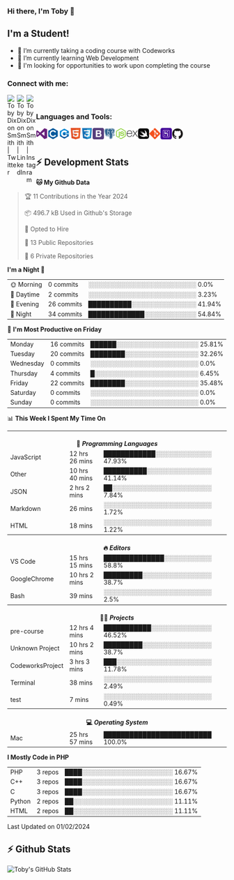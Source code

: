 ### Hi there, I'm Toby 👋

## I'm a Student!
- 🔭 I’m currently taking a coding course with Codeworks
- 🌱 I’m currently learning Web Development
- 💬 I'm looking for opportunities to work upon completing the course

### Connect with me:

[<img align="left" alt="Toby Dixon Smith | Twitter" width="22px" src="https://cdn.jsdelivr.net/npm/simple-icons@v3/icons/twitter.svg" />][twitter]
[<img align="left" alt="Toby Dixon Smith | LinkedIn" width="22px" src="https://cdn.jsdelivr.net/npm/simple-icons@v3/icons/linkedin.svg" />][linkedin]
[<img align="left" alt="Toby Dixon Smith | Instagram" width="22px" src="https://cdn.jsdelivr.net/npm/simple-icons@v3/icons/instagram.svg" />][instagram]

[twitter]: https://twitter.com/TobyDixonSmith1
[instagram]: https://www.instagram.com/toby_ds1/
[linkedin]: https://www.linkedin.com/in/toby-dixon-smith-4734331a3/

<br />

### Languages and Tools:

<img align="left" alt="Visual Studio Code" title="Visual Studio Code" width="26px" src="logos/visualstudio.png" />
<img align="left" alt="C" title="C" width="26px" src="logos/c.png" />
<img align="left" alt="C++" title="C++" width="26px" src="logos/c-plus.png" />
<img align="left" alt="HTML5" title="HTML 5" width="26px" src="logos/html.png" />
<img align="left" alt="CSS3" title="CSS 3" width="26px" src="logos/css3.png" />
<img align="left" alt="BootStrap" title="BootStrap" width="26px" src="logos/bootstrap.png" />
<img align="left" alt="PostgresSQL" title="PostgresSPQ" width="26px" src="logos/postgresql.png" />
<img align="left" alt="Node JS" title="Node JS" width="26px" src="logos/node-js.png" />
<img align="left" alt="Express" title="Express" width="26px" src="logos/express.png" />
<img align="left" alt="Swift" title="Swift" width="26px" src="logos/swift.png" />
<img align="left" alt="Git" title="Git" width="26px" src="logos/git.png" />
<img align="left" alt="Heroku" title="Heroku" width="26px" src="logos/heroku.png" />
<img align="left" alt="GitHub" title="GitHub" width="26px" src="logos/github.png" />
<br />
<br />

## :zap: Development Stats

<!--START_SECTION:waka-->
**🐱 My Github Data** 

> 🏆 11 Contributions in the Year 2024
 > 
> 📦 496.7 kB Used in Github's Storage 
 > 
> 💼 Opted to Hire
 > 
> 📜 13 Public Repositories 
 > 
> 🔑 6 Private Repositories  
 > 
**I'm a Night 🦉** 

<table>
  <tr><td>🌞 Morning</td><td>0 commits</td><td>░░░░░░░░░░░░░░░░░░░░░░░░░   0.0%</td></tr> 
  <tr><td>🌆 Daytime</td><td>2 commits</td><td>░░░░░░░░░░░░░░░░░░░░░░░░░   3.23%</td></tr> 
  <tr><td>🌃 Evening</td><td>26 commits</td><td>██████████░░░░░░░░░░░░░░░   41.94%</td></tr> 
  <tr><td>🌙 Night</td><td>34 commits</td><td>█████████████░░░░░░░░░░░░   54.84%</td></tr>
</table>

📅 **I'm Most Productive on Friday** 

<table>
  <tr><td>Monday</td><td>16 commits</td><td>██████░░░░░░░░░░░░░░░░░░░   25.81%</td></tr> 
  <tr><td>Tuesday</td><td>20 commits</td><td>████████░░░░░░░░░░░░░░░░░   32.26%</td></tr> 
  <tr><td>Wednesday</td><td>0 commits</td><td>░░░░░░░░░░░░░░░░░░░░░░░░░   0.0%</td></tr> 
  <tr><td>Thursday</td><td>4 commits</td><td>█░░░░░░░░░░░░░░░░░░░░░░░░   6.45%</td></tr> 
  <tr><td>Friday</td><td>22 commits</td><td>████████░░░░░░░░░░░░░░░░░   35.48%</td></tr> 
  <tr><td>Saturday</td><td>0 commits</td><td>░░░░░░░░░░░░░░░░░░░░░░░░░   0.0%</td></tr> 
  <tr><td>Sunday</td><td>0 commits</td><td>░░░░░░░░░░░░░░░░░░░░░░░░░   0.0%</td></tr>
</table>

📊 **This Week I Spent My Time On** 

<table>
<tr><th colspan="3"><br>💬 <i>Programming Languages</i></th></tr> 
  <tr><td>JavaScript</td><td>12 hrs 26 mins</td><td>████████████░░░░░░░░░░░░░   47.93%</td></tr> 
  <tr><td>Other</td><td>10 hrs 40 mins</td><td>██████████░░░░░░░░░░░░░░░   41.14%</td></tr> 
  <tr><td>JSON</td><td>2 hrs 2 mins</td><td>██░░░░░░░░░░░░░░░░░░░░░░░   7.84%</td></tr> 
  <tr><td>Markdown</td><td>26 mins</td><td>░░░░░░░░░░░░░░░░░░░░░░░░░   1.72%</td></tr> 
  <tr><td>HTML</td><td>18 mins</td><td>░░░░░░░░░░░░░░░░░░░░░░░░░   1.22%</td></tr>

<tr><th colspan="3"><br>🔥 <i>Editors</i></th></tr> 
  <tr><td>VS Code</td><td>15 hrs 15 mins</td><td>██████████████░░░░░░░░░░░   58.8%</td></tr> 
  <tr><td>GoogleChrome</td><td>10 hrs 2 mins</td><td>█████████░░░░░░░░░░░░░░░░   38.7%</td></tr> 
  <tr><td>Bash</td><td>39 mins</td><td>░░░░░░░░░░░░░░░░░░░░░░░░░   2.5%</td></tr>

<tr><th colspan="3"><br>🐱‍💻 <i>Projects</i></th></tr> 
  <tr><td>pre-course</td><td>12 hrs 4 mins</td><td>███████████░░░░░░░░░░░░░░   46.52%</td></tr> 
  <tr><td>Unknown Project</td><td>10 hrs 2 mins</td><td>█████████░░░░░░░░░░░░░░░░   38.7%</td></tr> 
  <tr><td>CodeworksProject</td><td>3 hrs 3 mins</td><td>███░░░░░░░░░░░░░░░░░░░░░░   11.78%</td></tr> 
  <tr><td>Terminal</td><td>38 mins</td><td>░░░░░░░░░░░░░░░░░░░░░░░░░   2.49%</td></tr> 
  <tr><td>test</td><td>7 mins</td><td>░░░░░░░░░░░░░░░░░░░░░░░░░   0.49%</td></tr>

<tr><th colspan="3"><br>💻 <i>Operating System</i></th></tr> 
  <tr><td>Mac</td><td>25 hrs 57 mins</td><td>█████████████████████████   100.0%</td></tr>
</table>

**I Mostly Code in PHP** 

<table>
  <tr><td>PHP</td><td>3 repos</td><td>████░░░░░░░░░░░░░░░░░░░░░   16.67%</td></tr> 
  <tr><td>C++</td><td>3 repos</td><td>████░░░░░░░░░░░░░░░░░░░░░   16.67%</td></tr> 
  <tr><td>C</td><td>3 repos</td><td>████░░░░░░░░░░░░░░░░░░░░░   16.67%</td></tr> 
  <tr><td>Python</td><td>2 repos</td><td>██░░░░░░░░░░░░░░░░░░░░░░░   11.11%</td></tr> 
  <tr><td>HTML</td><td>2 repos</td><td>██░░░░░░░░░░░░░░░░░░░░░░░   11.11%</td></tr>
</table>



 Last Updated on 01/02/2024
<!--END_SECTION:waka-->

## :zap: Github Stats

<img align="left" alt="Toby's GitHub Stats" src="http://github-readme-stats.tobyds.vercel.app/api?username=TobyDS&hide=stars,contribs&show_icons=true&theme=dark&hide_border=true" />
